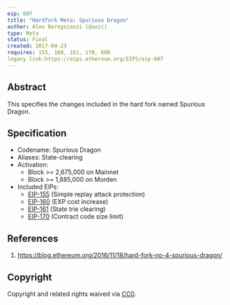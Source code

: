 ```yaml
---
eip: 607
title: "Hardfork Meta: Spurious Dragon"
author: Alex Beregszaszi (@axic)
type: Meta
status: Final
created: 2017-04-23
requires: 155, 160, 161, 170, 608
legacy link:https://eips.ethereum.org/EIPS/eip-607
---
```


## Abstract

This specifies the changes included in the hard fork named Spurious Dragon.

## Specification

- Codename: Spurious Dragon
- Aliases: State-clearing
- Activation:
  - Block >= 2,675,000 on Mainnet
  - Block >= 1,885,000 on Morden
- Included EIPs:
  - [EIP-155](https://eips.ethereum.org/EIPS/eip-155) (Simple replay attack protection)
  - [EIP-160](https://eips.ethereum.org/EIPS/eip-160) (EXP cost increase)
  - [EIP-161](https://eips.ethereum.org/EIPS/eip-161) (State trie clearing)
  - [EIP-170](https://eips.ethereum.org/EIPS/eip-170) (Contract code size limit)

## References

1. https://blog.ethereum.org/2016/11/18/hard-fork-no-4-spurious-dragon/

## Copyright

Copyright and related rights waived via [CC0](https://creativecommons.org/publicdomain/zero/1.0/).